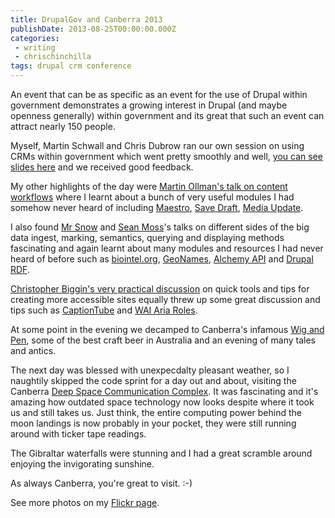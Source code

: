 ```yaml
---
title: DrupalGov and Canberra 2013
publishDate: 2013-08-25T00:00:00.000Z
categories:
 - writing
 - chrischinchilla
tags: drupal crm conference
---
```


An event that can be as specific as an event for the use of Drupal within government demonstrates a growing interest in Drupal (and maybe openness generally) within government and its great that such an event can attract nearly 150 people.

Myself, Martin Schwall and Chris Dubrow ran our own session on using CRMs within government which went pretty smoothly and well, <a href="https://www.slideshare.net/chrischinchilla/extend-drupal-with-a-crm-drupalgov-2013" target="_blank">you can see slides here</a> and we received good feedback.

My other highlights of the day were <a href="https://lanyrd.com/2013/drupalgov/scmgxz/" target="_blank">Martin Ollman's talk on content workflows</a> where I learnt about a bunch of very useful modules I had somehow never heard of including <a href="https://drupal.org/project/maestro" target="_blank">Maestro</a>, <a href="https://drupal.org/project/save_draft" target="_blank">Save Draft</a>, <a href="https://drupal.org/project/media_update" target="_blank">Media Update</a>.

I also found <a href="https://lanyrd.com/2013/drupalgov/scmgxy/" target="_blank">Mr Snow</a> and <a href="https://lanyrd.com/2013/drupalgov/scmgxt/" target="_blank">Sean Moss</a>'s talks on different sides of the big data ingest, marking, semantics, querying and displaying methods fascinating and again learnt about many modules and resources I had never heard of before such as <a href="https://biointel.org/" target="_blank">biointel.org</a>, <a href="https://www.geonames.org/" target="_blank">GeoNames</a>, <a href="https://www.alchemyapi.com/" target="_blank">Alchemy API</a> and <a href="https://drupal.org/node/574624" target="_blank">Drupal RDF</a>.

<a href="https://lanyrd.com/2013/drupalgov/scmgyp/" target="_blank">Christopher Biggin's very practical discussion</a> on quick tools and tips for creating more accessible sites equally threw up some great discussion and tips such as <a href="https://captiontube.appspot.com/" target="_blank">CaptionTube</a> and <a href="https://www.w3.org/TR/wai-aria/roles" target="_blank">WAI Aria Roles</a>.

At some point in the evening we decamped to Canberra's infamous <a href="https://www.visitcanberra.com.au/Things-to-do-and-see/Food-and-wine/Breweries/Business-Details-Page.aspx?ID=9002555&Title=Wig+and+Pen+English+Pub+and+Brewery" target="_blank">Wig and Pen</a>, some of the best craft beer in Australia and an evening of many tales and antics.

The next day was blessed with unexpecdalty pleasant weather, so I naughtily skipped the code sprint for a day out and about, visiting the Canberra <a href="https://www.cdscc.nasa.gov/" target="_blank">Deep Space Communication Complex</a>. It was fascinating and it's amazing how outdated space technology now looks despite where it took us and still takes us. Just think, the entire computing power behind the moon landings is now probably in your pocket, they were still running around with ticker tape readings.

The Gibraltar waterfalls were stunning and I had a great scramble around enjoying the invigorating sunshine.

As always Canberra, you're great to visit. :-)

See more photos on my <a href="https://www.flickr.com/photos/chrischinchilla/sets/72157635219192536/" target="_blank">Flickr page</a>.
